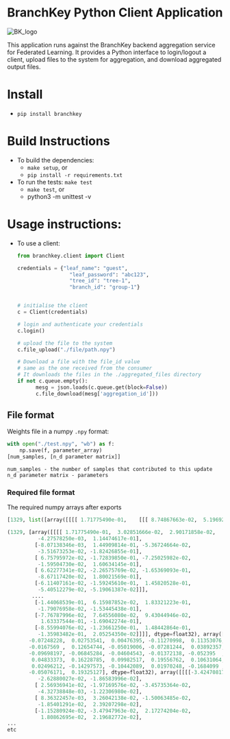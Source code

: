 # BranchKey Python Client Application

![BK_logo](https://branchkey.com/assets/images/logo.png)

This application runs against the BranchKey backend aggregation service for Federated Learning.
It provides a Python interface to login/logout a client, upload files to the system for aggregation,
and download aggregated output files. 


# Install
- `pip install branchkey`

# Build Instructions
- To build the dependencies: 
  - `make setup`, or
  - `pip install -r requirements.txt`
- To run the tests: `make test`
  - `make test`, or
  - python3 -m unittest -v
# Usage instructions:

* To use a client:
  ```python
  from branchkey.client import Client

  credentials = {"leaf_name": "guest",
                   "leaf_password": "abc123",
                   "tree_id": "tree-1",
                   "branch_id": "group-1"}


  # initialise the client
  c = Client(credentials)

  # login and authenticate your credentials
  c.login()

  # upload the file to the system
  c.file_upload("./file/path.npy")

  # Download a file with the file_id value
  # same as the one received from the consumer
  # It downloads the files in the ./aggregated_files directory
  if not c.queue.empty():
        mesg = json.loads(c.queue.get(block=False))
        c.file_download(mesg['aggregation_id']))
  ```

## File format
Weights file in a numpy `.npy` format:
```python
with open("./test.npy", "wb") as f:
    np.save(f, parameter_array)
[num_samples, [n_d parameter matrix]]
```
```
num_samples - the number of samples that contributed to this update
n_d parameter matrix - parameters
```

### Required file format
The required numpy arrays after exports
```python
[1329, list([array([[[[ 1.71775490e-01,    [[[ 8.74867663e-02,  5.19692302e-02, -1.64664671e-01,,          -2.23452481e-03,  1.11475676e-01],,    [-1.75505821e-02, -1...
```
```python
(1329, [array([[[[ 1.71775490e-01,  3.02851666e-02,  2.90171858e-02,
          -4.27578250e-03,  1.14474617e-01],
         [-8.07138346e-03,  1.44909814e-01, -5.36724664e-02,
          -3.51673253e-02, -1.82426855e-01],
         [ 6.75795972e-02, -1.72839850e-01, -7.25025982e-02,
          -1.59504730e-02,  1.60634145e-01],
         [ 6.62277341e-02, -2.26575769e-02, -1.65369093e-01,
          -8.67117420e-02,  1.80021569e-01],
         [-6.11407161e-02, -1.59245610e-01,  1.45820528e-01,
          -5.40512279e-02, -5.19061387e-02]]],
        ....
         [-1.44068539e-01,  6.15987852e-02,  1.83321223e-01,
          -1.79076958e-02, -1.53445438e-01],
         [-7.76787996e-02,  7.64556080e-02,  9.43044946e-02,
           1.63337544e-01, -1.69042274e-01],
         [-8.55994076e-02, -1.23661250e-01,  1.48442864e-01,
          -1.35983482e-01,  2.05254350e-02]]]], dtype=float32), array([ 0.13065006,  0.12797254, -0.12818147, -0.09621437,  0.04100017,
       -0.07248228,  0.02753541,  0.00476395, -0.11270998,  0.11353076,
       -0.0167569 ,  0.12654744, -0.05019006, -0.07281244,  0.03892357,
       -0.09698197, -0.06845284, -0.04604543, -0.01372138, -0.052395  ,
        0.04833373,  0.16228785,  0.09982517,  0.19556762,  0.10631064,
        0.02496212, -0.14297573, -0.10442089,  0.01970248, -0.1684099 ,
       -0.05076171,  0.19325127], dtype=float32), array([[[[-3.42470817e-02,  8.76816106e-04, -2.13724039e-02,
          -2.62880027e-02, -1.86583996e-02],
         [ 2.56936941e-02, -1.97169576e-02, -3.45735364e-02,
          -4.32738848e-03, -1.22306980e-02],
         [ 8.36322457e-03,  3.26042138e-02, -1.50063485e-02,
          -1.85401291e-02,  2.39207298e-02],
         [-1.15280924e-02, -3.47947963e-02,  2.17274204e-02,
           1.80862695e-02,  2.19682772e-02],
...
etc
```
